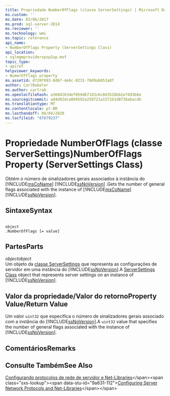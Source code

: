 ```yaml
---
title: Propriedade NumberOfFlags (classe ServerSettings) | Microsoft Docs
ms.custom: ''
ms.date: 03/06/2017
ms.prod: sql-server-2014
ms.reviewer: ''
ms.technology: wmi
ms.topic: reference
api_name:
- NumberOfFlags Property (ServerSettings Class)
api_location:
- sqlmgmproviderxpsp2up.mof
topic_type:
- apiref
helpviewer_keywords:
- NumerOfFlags property
ms.assetid: d720f093-0d67-4e6c-8231-78d9ab853a8f
author: CarlRabeler
ms.author: carlrab
ms.openlocfilehash: a3604263def059d671d3c6c04352bbb2e7493b8e
ms.sourcegitcommit: ad4d92dce894592a259721a1571b1d8736abacdb
ms.translationtype: MT
ms.contentlocale: pt-BR
ms.lasthandoff: 08/04/2020
ms.locfileid: "87679237"
---
```

# <a name="numberofflags-property-serversettings-class"></a><span data-ttu-id="9a631-102">Propriedade NumberOfFlags (classe ServerSettings)</span><span class="sxs-lookup"><span data-stu-id="9a631-102">NumberOfFlags Property (ServerSettings Class)</span></span>
  <span data-ttu-id="9a631-103">Obtém o número de sinalizadores gerais associados à instância do [!INCLUDE[msCoName](../../../includes/msconame-md.md)] [!INCLUDE[ssNoVersion](../../../includes/ssnoversion-md.md)] .</span><span class="sxs-lookup"><span data-stu-id="9a631-103">Gets the number of general flags associated with the instance of [!INCLUDE[msCoName](../../../includes/msconame-md.md)] [!INCLUDE[ssNoVersion](../../../includes/ssnoversion-md.md)].</span></span>  
  
## <a name="syntax"></a><span data-ttu-id="9a631-104">Sintaxe</span><span class="sxs-lookup"><span data-stu-id="9a631-104">Syntax</span></span>  
  
```  
  
object  
.NumberOfFlags [= value]  
```  
  
## <a name="parts"></a><span data-ttu-id="9a631-105">Partes</span><span class="sxs-lookup"><span data-stu-id="9a631-105">Parts</span></span>  
 <span data-ttu-id="9a631-106">*object*</span><span class="sxs-lookup"><span data-stu-id="9a631-106">*object*</span></span>  
 <span data-ttu-id="9a631-107">Um objeto da [classe ServerSettings](serversettings-class.md) que representa as configurações de servidor em uma instância do [!INCLUDE[ssNoVersion](../../../includes/ssnoversion-md.md)].</span><span class="sxs-lookup"><span data-stu-id="9a631-107">A [ServerSettings Class](serversettings-class.md) object that represents server settings on an instance of [!INCLUDE[ssNoVersion](../../../includes/ssnoversion-md.md)].</span></span>  
  
## <a name="property-valuereturn-value"></a><span data-ttu-id="9a631-108">Valor da propriedade/Valor do retorno</span><span class="sxs-lookup"><span data-stu-id="9a631-108">Property Value/Return Value</span></span>  
 <span data-ttu-id="9a631-109">Um valor `uint32` que especifica o número de sinalizadores gerais associado com a instância do [!INCLUDE[ssNoVersion](../../../includes/ssnoversion-md.md)].</span><span class="sxs-lookup"><span data-stu-id="9a631-109">A `uint32` value that specifies the number of general flags associated with the instance of [!INCLUDE[ssNoVersion](../../../includes/ssnoversion-md.md)].</span></span>  
  
## <a name="remarks"></a><span data-ttu-id="9a631-110">Comentários</span><span class="sxs-lookup"><span data-stu-id="9a631-110">Remarks</span></span>  
  
## <a name="see-also"></a><span data-ttu-id="9a631-111">Consulte Também</span><span class="sxs-lookup"><span data-stu-id="9a631-111">See Also</span></span>  
 <span data-ttu-id="9a631-112">[Configurando protocolos de rede de servidor e Net-Libraries](https://msdn.microsoft.com/library/ms177485\(v=sql.100\).aspx)</span><span class="sxs-lookup"><span data-stu-id="9a631-112">[Configuring Server Network Protocols and Net-Libraries](https://msdn.microsoft.com/library/ms177485\(v=sql.100\).aspx)</span></span>  
  
  
